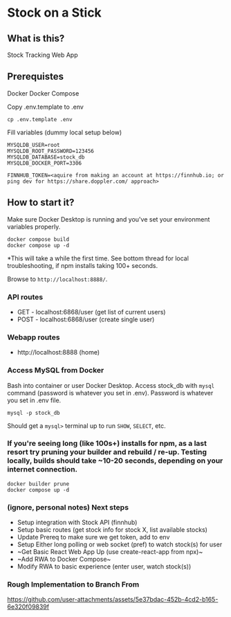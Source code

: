 # Stock on a Stick

## What is this?

Stock Tracking Web App

## Prerequistes 

Docker
Docker Compose

Copy .env.template to .env
```
cp .env.template .env
```

Fill variables (dummy local setup below)
```
MYSQLDB_USER=root
MYSQLDB_ROOT_PASSWORD=123456
MYSQLDB_DATABASE=stock_db
MYSQLDB_DOCKER_PORT=3306

FINNHUB_TOKEN=<aquire from making an account at https://finnhub.io; or ping dev for https://share.doppler.com/ approach>
```

## How to start it? 

Make sure Docker Desktop is running and you've set your environment variables properly.

```
docker compose build
docker compose up -d
```
*This will take a while the first time. See bottom thread for local troubleshooting, if npm installs taking 100+ seconds.

Browse to `http://localhost:8888/`.

### API routes
- GET - localhost:6868/user (get list of current users)
- POST - localhost:6868/user (create single user)

### Webapp routes
- http://localhost:8888 (home)

### Access MySQL from Docker
Bash into container or user Docker Desktop. Access stock_db with `mysql` command (password is whatever you set in .env). Password is whatever you set in .env file.

```
mysql -p stock_db
```

Should get a `mysql>` terminal up to run `SHOW`, `SELECT`, etc.


### If you're seeing long (like 100s+) installs for npm, as a last resort try pruning your builder and rebuild / re-up. Testing locally, builds should take ~10-20 seconds, depending on your internet connection. 
```
docker builder prune
docker compose up -d
```

### (ignore, personal notes) Next steps
- Setup integration with Stock API (finnhub)
- Setup basic routes (get stock info for stock X, list available stocks)
- Update Prereq to make sure we get token, add to env
- Setup Either long polling or web socket (pref) to watch stock(s) for user
- ~Get Basic React Web App Up (use create-react-app from npx)~
- ~Add RWA to Docker Compose~
- Modify RWA to basic experience (enter user, watch stock(s))

### Rough Implementation to Branch From
https://github.com/user-attachments/assets/5e37bdac-452b-4cd2-b165-6e320f09839f

